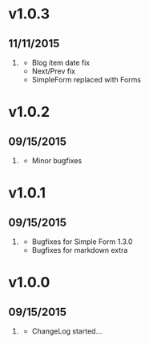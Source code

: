 # v1.0.3
## 11/11/2015

1. [](#bugfix)
    * Blog item date fix
    * Next/Prev fix
    * SimpleForm replaced with Forms

# v1.0.2
## 09/15/2015

1. [](#new)
    * Minor bugfixes

# v1.0.1
## 09/15/2015

1. [](#new)
    * Bugfixes for Simple Form 1.3.0
    * Bugfixes for markdown extra

# v1.0.0
## 09/15/2015

1. [](#new)
    * ChangeLog started...
